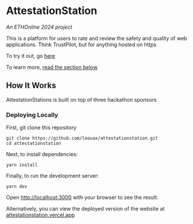 # AttestationStation

*An ETHOnline 2024 project*

This is a platform for users to rate and review the safety and quality of web applications. Think TrustPilot, but for anything hosted on https

To try it out, go [here](https://attestationstation.vercel.app)

To learn more, [read the section below](#how-it-works)


## How It Works

AttestationStations is built on top of three hackathon sponsors 

### Deploying Locally 

First, git clone this repository

```
git clone https://github.com/leouax/attestationstation.git
cd attestationstation
```

Next, to install dependencies:

```
yarn install
```

Finally, to run the development server:

```
yarn dev
```

Open [http://localhost:3000](http://localhost:3000) with your browser to see the result.

Alternatively, you can view the deployed version of the website at [attestationstation.vercel.app](https://www.attestationstation.vercel.app)

